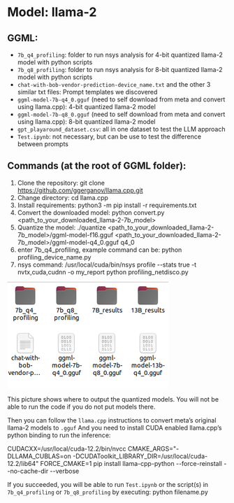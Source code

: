 # Model: llama-2

## GGML:
- `7b_q4_profiling`: folder to run nsys analysis for 4-bit quantized llama-2 model with python scripts
- `7b_q8_profiling`: folder to run nsys analysis for 8-bit quantized llama-2 model with python scripts
- `chat-with-bob-vendor-prediction-device_name.txt` and the other 3 similar txt files: Prompt templates we discovered
- `ggml-model-7b-q4_0.gguf` (need to self download from meta and convert using llama.cpp): 4-bit quantized llama-2 model
- `ggml-model-7b-q8_0.gguf` (need to self download from meta and convert using llama.cpp): 8-bit quantized llama-2 model
- `gpt_playaround_dataset.csv`: all in one dataset to test the LLM approach
- `Test.ipynb`: not necessary, but can be use to test the difference between prompts

## Commands (at the root of GGML folder):
1. Clone the repository:
git clone https://github.com/ggerganov/llama.cpp.git
2. Change directory:
cd llama.cpp
3. Install requirements:
python3 -m pip install -r requirements.txt
4. Convert the downloaded model:
python convert.py <path_to_your_downloaded_llama-2-7b_model>
5. Quantize the model:
./quantize <path_to_your_downloaded_llama-2-7b_model>/ggml-model-f16.gguf <path_to_your_downloaded_llama-2-7b_model>/ggml-model-q4_0.gguf q4_0
6. enter 7b_q4_profiling, example command can be:
python profiling_device_name.py
7. nsys command:
/usr/local/cuda/bin/nsys profile --stats true -t nvtx,cuda,cudnn -o my_report python profiling_netdisco.py

![location-of-quantized-models](./location-of-quantized-models.png)

This picture shows where to output the quantized models. You will not be able to run the code if you do not put models there.

Then you can follow the `llama.cpp` instructions to convert meta’s original llama-2 models to `.gguf`
And you need to install CUDA enabled llama.cpp’s python binding to run the inference:

CUDACXX=/usr/local/cuda-12.2/bin/nvcc CMAKE_ARGS="-DLLAMA_CUBLAS=on -DCUDAToolkit_LIBRARY_DIR=/usr/local/cuda-12.2/lib64" FORCE_CMAKE=1 pip install llama-cpp-python --force-reinstall --no-cache-dir --verbose


If you succeeded, you will be able to run `Test.ipynb` or the script(s) in `7b_q4_profiling` or `7b_q8_profiling` by executing:
python filename.py

